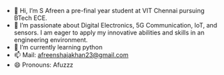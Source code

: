 - 👋 Hi, I’m S Afreen a pre-final year student at VIT Chennai pursuing BTech ECE.
- 👀 I’m passionate about Digital Electronics, 5G Communication, IoT, and sensors. I am eager to apply my innovative abilities and skills in an engineering environment.
- 🌱 I’m currently learning python
- 📫 Mail: afreenshajakhan23@gmail.com
- 😄 Pronouns: Afuzzz


<!---
Afreen2302/Afreen2302 is a ✨ special ✨ repository because its `README.md` (this file) appears on your GitHub profile.
You can click the Preview link to take a look at your changes.
--->
